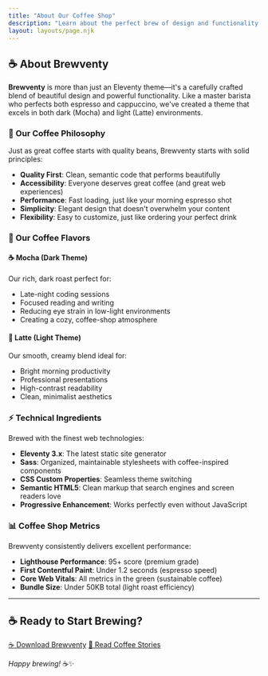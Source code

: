 ```yaml
---
title: "About Our Coffee Shop"
description: "Learn about the perfect brew of design and functionality in Brewventy"
layout: layouts/page.njk
---
```


## ☕ About Brewventy

**Brewventy** is more than just an Eleventy theme—it's a carefully crafted blend of beautiful design and powerful functionality. Like a master barista who perfects both espresso and cappuccino, we've created a theme that excels in both dark (Mocha) and light (Latte) environments.

### 🎨 Our Coffee Philosophy

Just as great coffee starts with quality beans, Brewventy starts with solid principles:

- **Quality First**: Clean, semantic code that performs beautifully
- **Accessibility**: Everyone deserves great coffee (and great web experiences)
- **Performance**: Fast loading, just like your morning espresso shot
- **Simplicity**: Elegant design that doesn't overwhelm your content
- **Flexibility**: Easy to customize, just like ordering your perfect drink

### 🌈 Our Coffee Flavors

#### ☕ Mocha (Dark Theme)
Our rich, dark roast perfect for:
- Late-night coding sessions
- Focused reading and writing
- Reducing eye strain in low-light environments
- Creating a cozy, coffee-shop atmosphere

#### 🥛 Latte (Light Theme)  
Our smooth, creamy blend ideal for:
- Bright morning productivity
- Professional presentations
- High-contrast readability
- Clean, minimalist aesthetics

### ⚡ Technical Ingredients

Brewed with the finest web technologies:

- **Eleventy 3.x**: The latest static site generator
- **Sass**: Organized, maintainable stylesheets with coffee-inspired components
- **CSS Custom Properties**: Seamless theme switching
- **Semantic HTML5**: Clean markup that search engines and screen readers love
- **Progressive Enhancement**: Works perfectly even without JavaScript

### 📊 Coffee Shop Metrics

Brewventy consistently delivers excellent performance:

- **Lighthouse Performance**: 95+ score (premium grade)
- **First Contentful Paint**: Under 1.2 seconds (espresso speed)
- **Core Web Vitals**: All metrics in the green (sustainable coffee)
- **Bundle Size**: Under 50KB total (light roast efficiency)

---

## ☕ Ready to Start Brewing?

<div class="btn-group mt-xl">
  <a href="https://github.com/yourusername/eleventy-brewventy-theme" class="btn btn--primary">☕ Download Brewventy</a>
  <a href="/blog/" class="btn btn--secondary">📖 Read Coffee Stories</a>
</div>

*Happy brewing!* ☕✨
